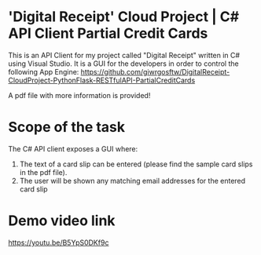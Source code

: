 # 'Digital Receipt' Cloud Project | C# API Client Partial Credit Cards
This is an API Client for my project called "Digital Receipt" written in C# using Visual Studio. It is a GUI for the developers in order to control the following App Engine: https://github.com/giwrgosftw/DigitalReceipt-CloudProject-PythonFlask-RESTfulAPI-PartialCreditCards

A pdf file with more information is provided!

# Scope of the task
The C# API client exposes a GUI where: 
1. The text of a card slip can be entered (please find the sample card slips in the pdf file). 
2. The user will be shown any matching email addresses for the entered card slip

# Demo video link
https://youtu.be/B5YpS0DKf9c
